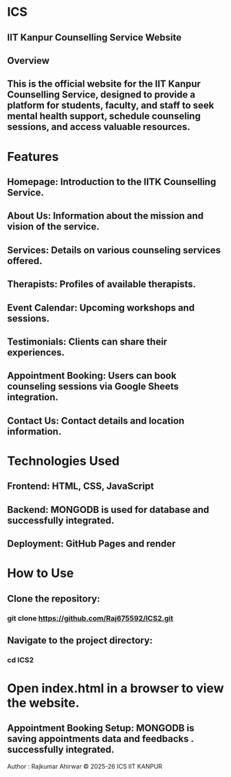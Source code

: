 # ICS
## IIT Kanpur Counselling Service Website
## Overview
## This is the official website for the IIT Kanpur Counselling Service, designed to provide a platform for students, faculty, and staff to seek mental health support, schedule counseling sessions, and access valuable resources.

# Features
## Homepage: Introduction to the IITK Counselling Service.
## About Us: Information about the mission and vision of the service.
## Services: Details on various counseling services offered.
## Therapists: Profiles of available therapists.
## Event Calendar: Upcoming workshops and sessions.
## Testimonials: Clients can share their experiences.
## Appointment Booking: Users can book counseling sessions via Google Sheets integration.
## Contact Us: Contact details and location information.
 # Technologies Used
## Frontend: HTML, CSS, JavaScript
## Backend: MONGODB is used for database and successfully integrated.
## Deployment: GitHub Pages and render
# How to Use
## Clone the repository:
### git clone https://github.com/Raj675592/ICS2.git
## Navigate to the project directory:
### cd ICS2
# Open index.html in a browser to view the website.
## Appointment Booking Setup: MONGODB is  saving appointments data and feedbacks . successfully integrated.


Author : Rajkumar Ahirwar
© 2025-26 ICS IIT KANPUR
